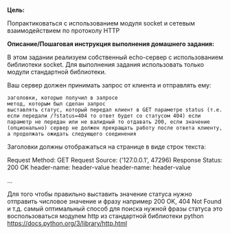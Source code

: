 **Цель:**

Попрактиковаться с использованием модуля socket и сетевым взаимодействием по протоколу HTTP

**Описание/Пошаговая инструкция выполнения домашнего задания:**

В этом задании реализуем собственный echo-сервер с использованием библиотеки socket.
Для выполнения задания использовать только модули стандартной библиотеки.

Ваш сервер должен принимать запрос от клиента и отправлять ему:

    заголовки, которые получил в запросе
    метод, которым был сделан запрос
    выставлять статус, который передал клиент в GET параметре status (т.е. если передали /?status=404 то ответ будет со статусом 404) если параметр не передан или не валидный то отдавать 200, если значение
    (опционально) сервер не должен прекращать работу после ответа клиенту, а продолжать ожидать следующего соединения

Заголовки должны отображаться на странице в виде строк текста:

Request Method: GET
Request Source: ('127.0.0.1', 47296)
Response Status: 200 OK
header-name: header-value
header-name: header-value

...

Для того чтобы правильно выставить значение статуса нужно отправить числовое значение и фразу например 200 OK, 404 Not Found и т.д. самый оптимальный способ для поиска нужной фразы статуса это воспользоваться модулем http из стандартной библиотеки python https://docs.python.org/3/library/http.html
